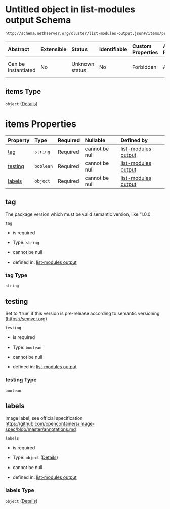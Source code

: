 # Untitled object in list-modules output Schema

```txt
http://schema.nethserver.org/cluster/list-modules-output.json#/items/properties/versions/items
```



| Abstract            | Extensible | Status         | Identifiable | Custom Properties | Additional Properties | Access Restrictions | Defined In                                                                            |
| :------------------ | :--------- | :------------- | :----------- | :---------------- | :-------------------- | :------------------ | :------------------------------------------------------------------------------------ |
| Can be instantiated | No         | Unknown status | No           | Forbidden         | Allowed               | none                | [list-modules-output.json\*](cluster/list-modules-output.json "open original schema") |

## items Type

`object` ([Details](list-modules-output-items-properties-versions-items.md))

# items Properties

| Property            | Type      | Required | Nullable       | Defined by                                                                                                                                                                                                           |
| :------------------ | :-------- | :------- | :------------- | :------------------------------------------------------------------------------------------------------------------------------------------------------------------------------------------------------------------- |
| [tag](#tag)         | `string`  | Required | cannot be null | [list-modules output](list-modules-output-items-properties-versions-items-properties-tag.md "http://schema.nethserver.org/cluster/list-modules-output.json#/items/properties/versions/items/properties/tag")         |
| [testing](#testing) | `boolean` | Required | cannot be null | [list-modules output](list-modules-output-items-properties-versions-items-properties-testing.md "http://schema.nethserver.org/cluster/list-modules-output.json#/items/properties/versions/items/properties/testing") |
| [labels](#labels)   | `object`  | Required | cannot be null | [list-modules output](list-modules-output-items-properties-versions-items-properties-labels.md "http://schema.nethserver.org/cluster/list-modules-output.json#/items/properties/versions/items/properties/labels")   |

## tag

The package version which must be valid semantic version, like '1.0.0

`tag`

*   is required

*   Type: `string`

*   cannot be null

*   defined in: [list-modules output](list-modules-output-items-properties-versions-items-properties-tag.md "http://schema.nethserver.org/cluster/list-modules-output.json#/items/properties/versions/items/properties/tag")

### tag Type

`string`

## testing

Set to 'true' if this version is pre-release according to semantic versioning (<https://semver.org>)

`testing`

*   is required

*   Type: `boolean`

*   cannot be null

*   defined in: [list-modules output](list-modules-output-items-properties-versions-items-properties-testing.md "http://schema.nethserver.org/cluster/list-modules-output.json#/items/properties/versions/items/properties/testing")

### testing Type

`boolean`

## labels

Image label, see official specification <https://github.com/opencontainers/image-spec/blob/master/annotations.md>

`labels`

*   is required

*   Type: `object` ([Details](list-modules-output-items-properties-versions-items-properties-labels.md))

*   cannot be null

*   defined in: [list-modules output](list-modules-output-items-properties-versions-items-properties-labels.md "http://schema.nethserver.org/cluster/list-modules-output.json#/items/properties/versions/items/properties/labels")

### labels Type

`object` ([Details](list-modules-output-items-properties-versions-items-properties-labels.md))
